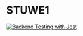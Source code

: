 # STUWE1

[![Backend Testing with Jest](https://github.com/YanisDeplazes/STUWE1/actions/workflows/backend-test.yml/badge.svg)](https://github.com/YanisDeplazes/STUWE1/actions/workflows/backend-test.yml)
